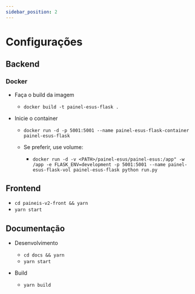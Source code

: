 ```yaml
---
sidebar_position: 2
---
```


# Configurações

## Backend

### Docker

- Faça o build da imagem
    - `docker build -t painel-esus-flask .`

- Inicie o container
    - `docker run -d -p 5001:5001 --name painel-esus-flask-container painel-esus-flask`

    - Se preferir, use volume:
        - `docker run -d -v <PATH>/painel-esus/painel-esus:/app" -w /app -e FLASK_ENV=development -p 5001:5001 --name painel-esus-flask-vol painel-esus-flask python run.py`

## Frontend

- `cd paineis-v2-front && yarn`
- `yarn start`

## Documentação

- Desenvolvimento
    - `cd docs && yarn`
    - `yarn start`

- Build
    - `yarn build`
